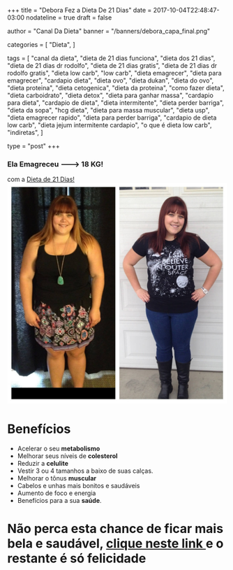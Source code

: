 +++
title = "Debora Fez a Dieta De 21 Dias"
date = 2017-10-04T22:48:47-03:00
nodateline = true
draft = false

author = "Canal Da Dieta"
banner = "/banners/debora_capa_final.png"

categories = [
   "Dieta",
   ]

tags = [
  "canal da dieta",
  "dieta de 21 dias funciona",
  "dieta dos 21 dias",
  "dieta de 21 dias dr rodolfo",
  "dieta de 21 dias gratis",
  "dieta de 21 dias dr rodolfo gratis",
  "dieta low carb",
  "low carb",
  "dieta emagrecer",
  "dieta para emagrecer",
  "cardapio dieta",
  "dieta ovo",
  "dieta dukan",
  "dieta do ovo",
  "dieta proteina",
  "dieta cetogenica",
  "dieta da proteina",
  "como fazer dieta",
  "dieta carboidrato",
  "dieta detox",
  "dieta para ganhar massa",
  "cardapio para dieta",
  "cardapio de dieta",
  "dieta intermitente",
  "dieta perder barriga",
  "dieta da sopa",
  "hcg dieta",
  "dieta para massa muscular",
  "dieta usp",
  "dieta emagrecer rapido",
  "dieta para perder barriga",
  "cardapio de dieta low carb",
  "dieta jejum intermitente cardapio",
  "o que é dieta low carb",
  "indiretas",
  ]

type = "post"
+++
### **Ela Emagreceu ---> 18 KG!**

<!--more-->

com a [Dieta de 21 Dias!](https://go.hotmart.com/A5912720R?ap=2542)
![Debora Confira o Antes e Depois](/fotos/debora.jpg)



Benefícios
==========

 - Acelerar o seu **metabolismo**
 - Melhorar seus níveis de **colesterol**
 - Reduzir a **celulite**
 - Vestir 3 ou 4 tamanhos a baixo de suas calças.
 - Melhorar o tônus **muscular**
 - Cabelos e unhas mais bonitos e saudáveis
 - Aumento de foco e energia
 - Benefícios para a sua **saúde**.

Não perca esta chance de ficar mais bela e saudável, [clique neste link ](https://go.hotmart.com/A5912720R?ap=2542) e o restante é só felicidade
==========
